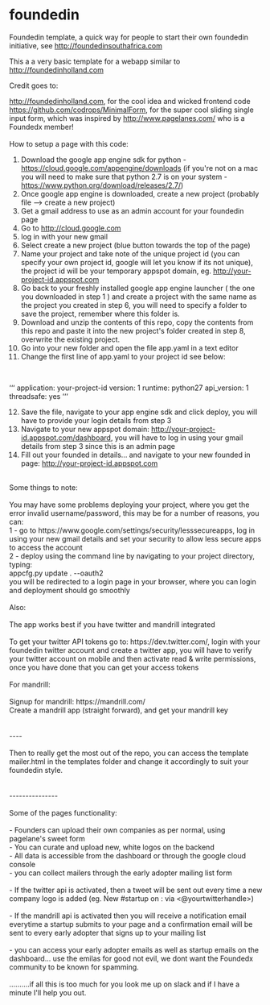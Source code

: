 foundedin
=========

Foundedin template, a quick way for people to start their own foundedin initiative, see http://foundedinsouthafrica.com

This a a very basic template for a webapp similar to http://foundedinholland.com

Credit goes to:

http://foundedinholland.com, for the cool idea and wicked frontend code<br>
https://github.com/codrops/MinimalForm, for the super cool sliding single input form, which was inspired by http://www.pagelanes.com/ who is a Foundedx member!<br>
<br>
How to setup a page with this code:<br>
1) Download the google app engine sdk for python - https://cloud.google.com/appengine/downloads (if you're not on a mac you will need to make sure that python 2.7 is on your system - https://www.python.org/download/releases/2.7/)<br>
2) Once google app engine is downloaded, create a new project (probably file --> create a new project)<br>
3) Get a gmail address to use as an admin account for your foundedin page<br>
4) Go to http://cloud.google.com<br>
5) log in with your new gmail<br>
6) Select create a new project (blue button towards the top of the page)<br>
7) Name your project and take note of the unique project id (you can specify your own project id, google will let you know if its not unique), the project id will be your temporary appspot domain, eg. http://your-project-id.appspot.com<br>
8) Go back to your freshly installed google app engine launcher ( the one you downloaded in step 1 ) and create a project with the same name as the project you created in step 6, you will need to specify a folder to save the project, remember where this folder is.<br>
9) Download and unzip the contents of this repo, copy the contents from this repo and paste it into the new project's folder created in step 8, overwrite the existing project.<br>
10) Go into your new folder and open the file app.yaml in a text editor<br>
11) Change the first line of app.yaml to your project id see below:<br>
<br>

‘‘‘
application: your-project-id
version: 1
runtime: python27
api_version: 1
threadsafe: yes
‘‘‘

12) Save the file, navigate to your app engine sdk and click deploy, you will have to provide your login details from step 3<br>
13) Navigate to your new appspot domain: http://your-project-id.appspot.com/dashboard, you will have to log in using your gmail details from step 3 since this is an admin page<br>
14) Fill out your founded in details... and navigate to your new founded in page: http://your-project-id.appspot.com<br>
<br>
Some things to note:<br>
<br>
You may have some problems deploying your project, where you get the error invalid username/password, this may be for a number of reasons, you can:<br>
1 - go to https://www.google.com/settings/security/lesssecureapps, log in using your new gmail details and set your security to allow less secure apps to access the account<br>
2 - deploy using the command line by navigating to your project directory, typing:<br>
appcfg.py update . --oauth2<br>
you will be redirected to a login page in your browser, where you can login and deployment should go smoothly<br>
<br>
Also:<br>
<br>
The app works best if you have twitter and mandrill integrated<br>
<br>
To get your twitter API tokens go to: https://dev.twitter.com/, login with your foundedin twitter account and create a twitter app, you will have to verify your twitter account on mobile and then activate read & write permissions, once you have done that you can get your access tokens<br>
<br>
For mandrill:<br>
<br>
Signup for mandrill: https://mandrill.com/<br>
Create a mandrill app (straight forward), and get your mandrill key<br>
<br>
<br>
----<br>
<br>
Then to really get the most out of the repo, you can access the template mailer.html in the templates folder and change it accordingly to suit your foundedin style.<br>
<br>
<br>
---------------<br>
<br>
Some of the pages functionality:<br>
<br>
- Founders can upload their own companies as per normal, using pagelane's sweet form<br>
- You can curate and upload new, white logos on the backend<br>
- All data is accessible from the dashboard or through the google cloud console<br>
- you can collect mailers through the early adopter mailing list form<br>
<br>
- If the twitter api is activated, then a tweet will be sent out every time a new company logo is added (eg. New #startup on <bitly link>: <startup name> via <@yourtwitterhandle>)<br>
<br>
- If the mandrill api is activated then you will receive a notification email everytime a startup submits to your page and a confirmation email will be sent to every early adopter that signs up to your mailing list<br>
<br>
- you can access your early adopter emails as well as startup emails on the dashboard... use the emilas for good not evil, we dont want the Foundedx community to be known for spamming.<br>
<br>
..........if all this is too much for you look me up on slack and if I have a minute I'll help you out.




